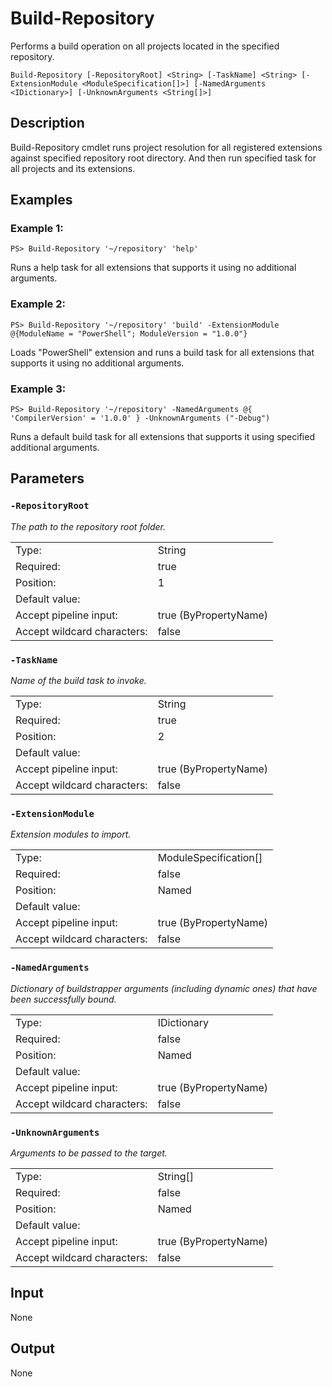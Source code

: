 # Build-Repository
Performs a build operation on all projects located in the specified repository.

```Build-Repository [-RepositoryRoot] <String> [-TaskName] <String> [-ExtensionModule <ModuleSpecification[]>] [-NamedArguments <IDictionary>] [-UnknownArguments <String[]>]```

## Description

Build-Repository cmdlet runs project resolution for all registered extensions against specified repository root directory. And then run specified task for all projects and its extensions.

## Examples
### Example 1:
```PS> Build-Repository '~/repository' 'help'```

Runs a help task for all extensions that supports it using no additional arguments.

### Example 2:
```PS> Build-Repository '~/repository' 'build' -ExtensionModule @{ModuleName = "PowerShell"; ModuleVersion = "1.0.0"}```

Loads "PowerShell" extension and runs a build task for all extensions that supports it using no additional arguments.

### Example 3:
```PS> Build-Repository '~/repository' -NamedArguments @{ 'CompilerVersion' = '1.0.0' } -UnknownArguments ("-Debug")```

Runs a default build task for all extensions that supports it using specified additional arguments.

## Parameters
### ```-RepositoryRoot```

*The path to the repository root folder.*

<table>
  <tr><td>Type:</td><td>String</td></tr>
  <tr><td>Required:</td><td>true</td></tr>
  <tr><td>Position:</td><td>1</td></tr>
  <tr><td>Default value:</td><td></td></tr>
  <tr><td>Accept pipeline input:</td><td>true (ByPropertyName)</td></tr>
  <tr><td>Accept wildcard characters:</td><td>false</td></tr>
</table>

### ```-TaskName```

*Name of the build task to invoke.*

<table>
  <tr><td>Type:</td><td>String</td></tr>
  <tr><td>Required:</td><td>true</td></tr>
  <tr><td>Position:</td><td>2</td></tr>
  <tr><td>Default value:</td><td></td></tr>
  <tr><td>Accept pipeline input:</td><td>true (ByPropertyName)</td></tr>
  <tr><td>Accept wildcard characters:</td><td>false</td></tr>
</table>

### ```-ExtensionModule```

*Extension modules to import.*

<table>
  <tr><td>Type:</td><td>ModuleSpecification[]</td></tr>
  <tr><td>Required:</td><td>false</td></tr>
  <tr><td>Position:</td><td>Named</td></tr>
  <tr><td>Default value:</td><td></td></tr>
  <tr><td>Accept pipeline input:</td><td>true (ByPropertyName)</td></tr>
  <tr><td>Accept wildcard characters:</td><td>false</td></tr>
</table>

### ```-NamedArguments```

*Dictionary of buildstrapper arguments (including dynamic ones) that have been successfully bound.*

<table>
  <tr><td>Type:</td><td>IDictionary</td></tr>
  <tr><td>Required:</td><td>false</td></tr>
  <tr><td>Position:</td><td>Named</td></tr>
  <tr><td>Default value:</td><td></td></tr>
  <tr><td>Accept pipeline input:</td><td>true (ByPropertyName)</td></tr>
  <tr><td>Accept wildcard characters:</td><td>false</td></tr>
</table>

### ```-UnknownArguments```

*Arguments to be passed to the target.*

<table>
  <tr><td>Type:</td><td>String[]</td></tr>
  <tr><td>Required:</td><td>false</td></tr>
  <tr><td>Position:</td><td>Named</td></tr>
  <tr><td>Default value:</td><td></td></tr>
  <tr><td>Accept pipeline input:</td><td>true (ByPropertyName)</td></tr>
  <tr><td>Accept wildcard characters:</td><td>false</td></tr>
</table>

## Input
None

## Output
None
